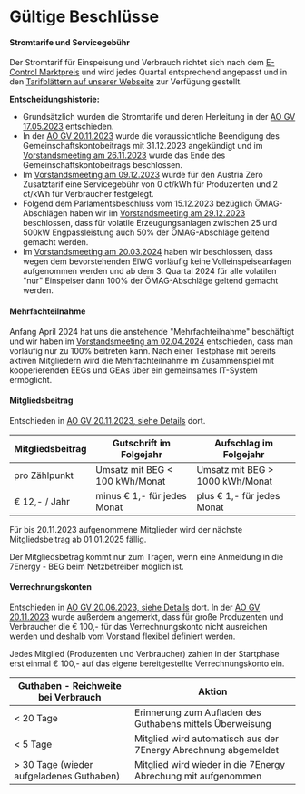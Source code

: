 # Gültige Beschlüsse

#### Stromtarife und Servicegebühr <a href="#stromtarife-und-servicegebuhr" id="stromtarife-und-servicegebuhr"></a>

Der Stromtarif für Einspeisung und Verbrauch richtet sich nach dem [E-Control Marktpreis](https://www.e-control.at/marktteilnehmer/oeko-energie/marktpreis) und wird jedes Quartal entsprechend angepasst und in den [Tarifblättern auf unserer Webseite](https://7energy.at/) zur Verfügung gestellt.

**Entscheidungshistorie:**

* Grundsätzlich wurden die Stromtarife und deren Herleitung in der [AO GV 17.05.2023](broken-reference) entschieden.
* In der [AO GV 20.11.2023](broken-reference) wurde die voraussichtliche Beendigung des Gemeinschaftskontobeitrags mit 31.12.2023 angekündigt und im [Vorstandsmeeting am 26.11.2023](broken-reference) wurde das Ende des Gemeinschaftskontobeitrags beschlossen.
* Im [Vorstandsmeeting am 09.12.2023](broken-reference) wurde für den Austria Zero Zusatztarif eine Servicegebühr von 0 ct/kWh für Produzenten und 2 ct/kWh für Verbraucher festgelegt.
* Folgend dem Parlamentsbeschluss vom 15.12.2023 bezüglich ÖMAG-Abschlägen haben wir im [Vorstandsmeeting am 29.12.2023](broken-reference) beschlossen, dass für volatile Erzeugungsanlagen zwischen 25 und 500kW Engpassleistung auch 50% der ÖMAG-Abschläge geltend gemacht werden.
* Im [Vorstandsmeeting am 20.03.2024](broken-reference) haben wir beschlossen, dass wegen dem bevorstehenden ElWG vorläufig keine Volleinspeiseanlagen aufgenommen werden und ab dem 3. Quartal 2024 für alle volatilen "nur" Einspeiser dann 100% der ÖMAG-Abschläge geltend gemacht werden.

#### Mehrfachteilnahme <a href="#mehrfachteilnahme" id="mehrfachteilnahme"></a>

Anfang April 2024 hat uns die anstehende "Mehrfachteilnahme" beschäftigt und wir haben im [Vorstandsmeeting am 02.04.2024](broken-reference) entschieden, dass man vorläufig nur zu 100% beitreten kann. Nach einer Testphase mit bereits aktiven Mitgliedern wird die Mehrfachteilnahme im Zusammenspiel mit kooperierenden EEGs und GEAs über ein gemeinsames IT-System ermöglicht.

#### Mitgliedsbeitrag <a href="#mitgliedsbeitrag" id="mitgliedsbeitrag"></a>

Entschieden in [AO GV 20.11.2023, siehe Details](broken-reference) dort.

| Mitgliedsbeitrag | Gutschrift im Folgejahr        | Aufschlag im Folgejahr          |
| ---------------- | ------------------------------ | ------------------------------- |
| pro Zählpunkt    | Umsatz mit BEG < 100 kWh/Monat | Umsatz mit BEG > 1000 kWh/Monat |
| € 12,- / Jahr    | minus € 1,- für jedes Monat    | plus € 1,- für jedes Monat      |

Für bis 20.11.2023 aufgenommene Mitglieder wird der nächste Mitgliedsbeitrag ab 01.01.2025 fällig.

Der Mitgliedsbetrag kommt nur zum Tragen, wenn eine Anmeldung in die 7Energy - BEG beim Netzbetreiber möglich ist.

#### Verrechnungskonten <a href="#verrechnungskonten" id="verrechnungskonten"></a>

Entschieden in [AO GV 20.06.2023, siehe Details](broken-reference) dort. In der [AO GV 20.11.2023](broken-reference) wurde außerdem angemerkt, dass für große Produzenten und Verbraucher die € 100,- für das Verrechnungskonto nicht ausreichen werden und deshalb vom Vorstand flexibel definiert werden.

Jedes Mitglied (Produzenten und Verbraucher) zahlen in der Startphase erst einmal € 100,- auf das eigene bereitgestellte Verrechnungskonto ein.

| Guthaben - Reichweite bei Verbrauch      | Aktion                                                          |
| ---------------------------------------- | --------------------------------------------------------------- |
| < 20 Tage                                | Erinnerung zum Aufladen des Guthabens mittels Überweisung       |
| < 5 Tage                                 | Mitglied wird automatisch aus der 7Energy Abrechnung abgemeldet |
| > 30 Tage (wieder aufgeladenes Guthaben) | Mitglied wird wieder in die 7Energy Abrechung mit aufgenommen   |
